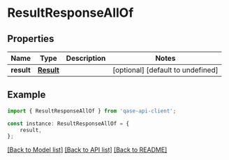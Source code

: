 # ResultResponseAllOf


## Properties

Name | Type | Description | Notes
------------ | ------------- | ------------- | -------------
**result** | [**Result**](Result.md) |  | [optional] [default to undefined]

## Example

```typescript
import { ResultResponseAllOf } from 'qase-api-client';

const instance: ResultResponseAllOf = {
    result,
};
```

[[Back to Model list]](../README.md#documentation-for-models) [[Back to API list]](../README.md#documentation-for-api-endpoints) [[Back to README]](../README.md)
